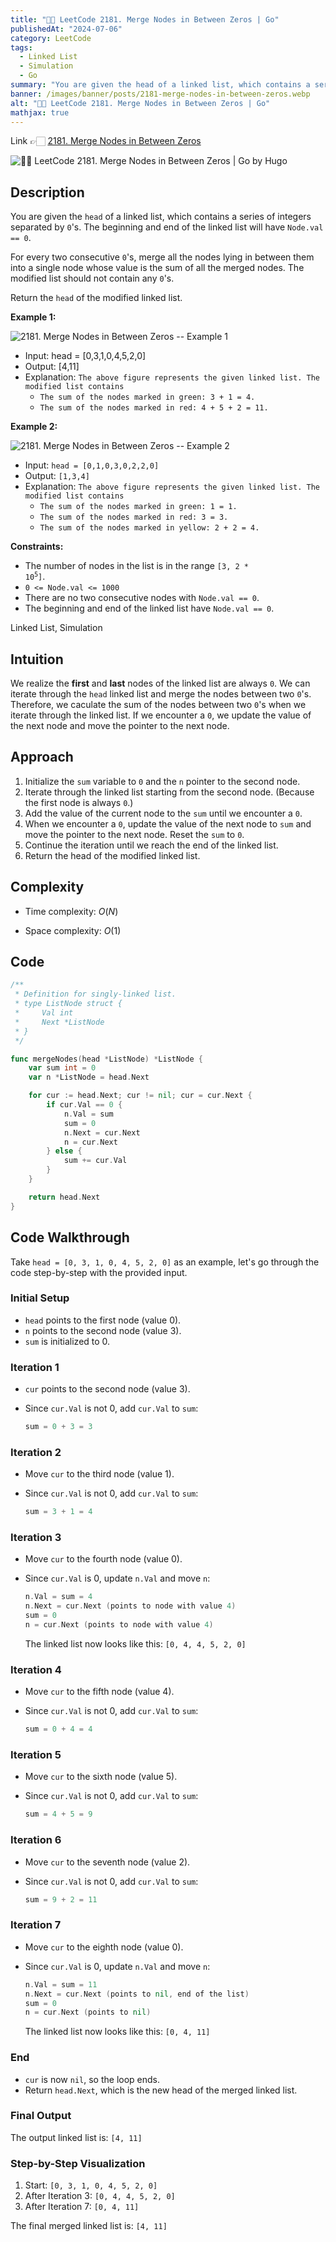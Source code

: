 ```yaml
---
title: "💯✅ LeetCode 2181. Merge Nodes in Between Zeros | Go"
publishedAt: "2024-07-06"
category: LeetCode
tags:
  - Linked List
  - Simulation
  - Go
summary: "You are given the head of a linked list, which contains a series of integers separated by 0's. The beginning and end of the linked list will have Node.val == 0."
banner: /images/banner/posts/2181-merge-nodes-in-between-zeros.webp
alt: "💯✅ LeetCode 2181. Merge Nodes in Between Zeros | Go"
mathjax: true
---
```


Link 👉🏻 [2181. Merge Nodes in Between Zeros](https://leetcode.com/problems/merge-nodes-in-between-zeros)

![💯✅ LeetCode 2181. Merge Nodes in Between Zeros | Go by Hugo](/images/banner/posts/2181-merge-nodes-in-between-zeros.webp)

## Description

You are given the `head` of a linked list, which contains a series of integers separated by `0`'s. The beginning and end of the linked list will have `Node.val == 0`.

For every two consecutive `0`'s, merge all the nodes lying in between them into a single node whose value is the sum of all the merged nodes. The modified list should not contain any `0`'s.

Return the `head` of the modified linked list.

**Example 1:**

![2181. Merge Nodes in Between Zeros -- Example 1](https://assets.leetcode.com/uploads/2022/02/02/ex1-1.png)

- Input: head = [0,3,1,0,4,5,2,0]
- Output: [4,11]
- Explanation: `The above figure represents the given linked list. The modified list contains`
  - `The sum of the nodes marked in green: 3 + 1 = 4.`
  - `The sum of the nodes marked in red: 4 + 5 + 2 = 11.`

**Example 2:**

![2181. Merge Nodes in Between Zeros -- Example 2](https://assets.leetcode.com/uploads/2022/02/02/ex2-1.png)

- Input: `head = [0,1,0,3,0,2,2,0]`
- Output: `[1,3,4]`
- Explanation: `The above figure represents the given linked list. The modified list contains`
  - `The sum of the nodes marked in green: 1 = 1.`
  - `The sum of the nodes marked in red: 3 = 3.`
  - `The sum of the nodes marked in yellow: 2 + 2 = 4.`

**Constraints:**

- The number of nodes in the list is in the range <code>[3, 2 * 10<sup>5</sup>]</code>.
- `0 <= Node.val <= 1000`
- There are no two consecutive nodes with `Node.val == 0`.
- The beginning and end of the linked list have `Node.val == 0`.

Linked List, Simulation

## Intuition

We realize the **first** and **last** nodes of the linked list are always `0`. We can iterate through the `head` linked list and merge the nodes between two `0`'s. Therefore, we caculate the sum of the nodes between two `0`'s when we iterate through the linked list. If we encounter a `0`, we update the value of the next node and move the pointer to the next node.

## Approach

1. Initialize the `sum` variable to `0` and the `n` pointer to the second node.
2. Iterate through the linked list starting from the second node. (Because the first node is always `0`.)
3. Add the value of the current node to the `sum` until we encounter a `0`.
4. When we encounter a `0`, update the value of the next node to `sum` and move the pointer to the next node. Reset the `sum` to `0`.
5. Continue the iteration until we reach the end of the linked list.
6. Return the head of the modified linked list.

## Complexity

- Time complexity: $O(N)$

- Space complexity: $O(1)$

## Code

```go
/**
 * Definition for singly-linked list.
 * type ListNode struct {
 *     Val int
 *     Next *ListNode
 * }
 */

func mergeNodes(head *ListNode) *ListNode {
	var sum int = 0
	var n *ListNode = head.Next

	for cur := head.Next; cur != nil; cur = cur.Next {
		if cur.Val == 0 {
			n.Val = sum
			sum = 0
			n.Next = cur.Next
			n = cur.Next
		} else {
			sum += cur.Val
		}
	}

	return head.Next
}
```

## Code Walkthrough

Take `head = [0, 3, 1, 0, 4, 5, 2, 0]` as an example, let's go through the code step-by-step with the provided input.

### Initial Setup

- `head` points to the first node (value 0).
- `n` points to the second node (value 3).
- `sum` is initialized to 0.

### Iteration 1

- `cur` points to the second node (value 3).
- Since `cur.Val` is not 0, add `cur.Val` to `sum`:

  ```go
  sum = 0 + 3 = 3
  ```

### Iteration 2

- Move `cur` to the third node (value 1).
- Since `cur.Val` is not 0, add `cur.Val` to `sum`:

  ```go
  sum = 3 + 1 = 4
  ```

### Iteration 3

- Move `cur` to the fourth node (value 0).
- Since `cur.Val` is 0, update `n.Val` and move `n`:

  ```go
  n.Val = sum = 4
  n.Next = cur.Next (points to node with value 4)
  sum = 0
  n = cur.Next (points to node with value 4)
  ```

  The linked list now looks like this: `[0, 4, 4, 5, 2, 0]`

### Iteration 4

- Move `cur` to the fifth node (value 4).
- Since `cur.Val` is not 0, add `cur.Val` to `sum`:

  ```go
  sum = 0 + 4 = 4
  ```

### Iteration 5

- Move `cur` to the sixth node (value 5).
- Since `cur.Val` is not 0, add `cur.Val` to `sum`:

  ```go
  sum = 4 + 5 = 9
  ```

### Iteration 6

- Move `cur` to the seventh node (value 2).
- Since `cur.Val` is not 0, add `cur.Val` to `sum`:

  ```go
  sum = 9 + 2 = 11
  ```

### Iteration 7

- Move `cur` to the eighth node (value 0).
- Since `cur.Val` is 0, update `n.Val` and move `n`:

  ```go
  n.Val = sum = 11
  n.Next = cur.Next (points to nil, end of the list)
  sum = 0
  n = cur.Next (points to nil)
  ```

  The linked list now looks like this: `[0, 4, 11]`

### End

- `cur` is now `nil`, so the loop ends.
- Return `head.Next`, which is the new head of the merged linked list.

### Final Output

The output linked list is: `[4, 11]`

### Step-by-Step Visualization

1. Start: `[0, 3, 1, 0, 4, 5, 2, 0]`
2. After Iteration 3: `[0, 4, 4, 5, 2, 0]`
3. After Iteration 7: `[0, 4, 11]`

The final merged linked list is: `[4, 11]`

